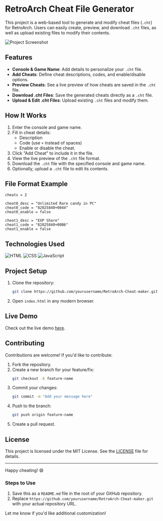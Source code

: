 # RetroArch Cheat File Generator

This project is a web-based tool to generate and modify cheat files (`.cht`) for RetroArch. Users can easily create, preview, and download `.cht` files, as well as upload existing files to modify their contents.

![Project Screenshot](https://krishp08.github.io/Retroarch-cheat-maker/Images/Screenshot.png)

## Features

- **Console & Game Name**: Add details to personalize your `.cht` file.
- **Add Cheats**: Define cheat descriptions, codes, and enable/disable options.
- **Preview Cheats**: See a live preview of how cheats are saved in the `.cht` file.
- **Download .cht Files**: Save the generated cheats directly as a `.cht` file.
- **Upload & Edit .cht Files**: Upload existing `.cht` files and modify them.

## How It Works

1. Enter the console and game name.
2. Fill in cheat details:
   - Description
   - Code (use `+` instead of spaces)
   - Enable or disable the cheat.
3. Click "Add Cheat" to include it in the file.
4. View the live preview of the `.cht` file format.
5. Download the `.cht` file with the specified console and game name.
6. Optionally, upload a `.cht` file to edit its contents.

## File Format Example

```
cheats = 2

cheat0_desc = "Unlimited Rare candy in PC"
cheat0_code = "82025840+0044"
cheat0_enable = false

cheat1_desc = "EXP Share"
cheat1_code = "82025840+00B6"
cheat1_enable = false
```

## Technologies Used

![HTML](https://img.shields.io/badge/HTML5-E34F26?style=for-the-badge&logo=html5&logoColor=white)
![CSS](https://img.shields.io/badge/CSS3-1572B6?style=for-the-badge&logo=css3&logoColor=white)
![JavaScript](https://img.shields.io/badge/JavaScript-F7DF1E?style=for-the-badge&logo=javascript&logoColor=black)

## Project Setup

1. Clone the repository:
   ```bash
   git clone https://github.com/yourusername/RetroArch-Cheat-maker.git
   ```
2. Open `index.html` in any modern browser.

## Live Demo

Check out the live demo [here](https://krishp08.github.io/Retroarch-cheat-maker/).

## Contributing

Contributions are welcome! If you'd like to contribute:
1. Fork the repository.
2. Create a new branch for your feature/fix:
   ```bash
   git checkout -b feature-name
   ```
3. Commit your changes:
   ```bash
   git commit -m "Add your message here"
   ```
4. Push to the branch:
   ```bash
   git push origin feature-name
   ```
5. Create a pull request.

## License

This project is licensed under the MIT License. See the [LICENSE](LICENSE) file for details.

---

Happy cheating! 😄

### Steps to Use
1. Save this as a `README.md` file in the root of your GitHub repository.
2. Replace `https://github.com/yourusername/RetroArch-Cheat-maker.git` with your actual repository URL. 

Let me know if you'd like additional customization!
